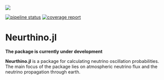 ![](https://github.com/KM3NeT/Neurthino.jl/raw/master/docs/src/assets/neurthino.png)

[![pipeline status](https://git.km3net.de/tgal/Neurthino.jl/badges/master/pipeline.svg)](https://git.km3net.de/tgal/Neurthino.jl/commits/master)
[![coverage report](https://git.km3net.de/tgal/Neurthino.jl/badges/master/coverage.svg)](https://git.km3net.de/tgal/Neurthino.jl/commits/master)


# Neurthino.jl

**The package is currently under development**

**Neurthino.jl** is a package for calculating neutrino oscillation probabilities.
The main focus of the package lies on atmospheric neutrino flux and the neutrino
propagation through earth.

<!-- ```@index -->
<!-- ``` -->
<!--  -->
<!-- ```@autodocs -->
<!-- Modules = [Neurthino] -->
<!-- ``` -->
